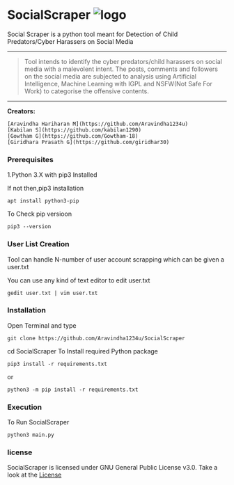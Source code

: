 # SocialScraper ![logo](https://cdn3.iconfinder.com/data/icons/web-hosting-2-1/128/95-512.png)

Social Scraper is a python tool meant for Detection of Child Predators/Cyber Harassers on Social Media

***

> Tool intends to identify the cyber predators/child harassers on social media with a
malevolent intent. The posts, comments and followers on the social media are subjected to analysis using
Artificial Intelligence, Machine Learning with IGPL and NSFW(Not Safe For Work) to categorise the
offensive contents.

***
**Creators:**

    [Aravindha Hariharan M](https://github.com/Aravindha1234u)
    [Kabilan S](https://github.com/kabilan1290)
    [Gowtham G](https://github.com/Gowtham-18)
    [Giridhara Prasath G](https://github.com/giridhar30)



### Prerequisites
1.Python 3.X with pip3 Installed  

If not then,pip3 installation  
```
apt install python3-pip
```  
To Check pip versioon  
```
pip3 --version
```

### User List Creation
Tool can handle N-number of user account scrapping which can be given a user.txt

You can use any kind of text editor to edit user.txt
```
gedit user.txt | vim user.txt
```

### Installation
Open Terminal and type
```
git clone https://github.com/Aravindha1234u/SocialScraper
```
cd SocialScraper
To Install required Python package

```
pip3 install -r requirements.txt
```
or
```
python3 -m pip install -r requirements.txt
```

### Execution
To Run SocialScraper
```
python3 main.py
```

### license
SocialScraper is licensed under GNU General Public License v3.0. Take a look at the [License](https://github.com/Aravindha1234u/SocialScraper/blob/master/LICENSE)
